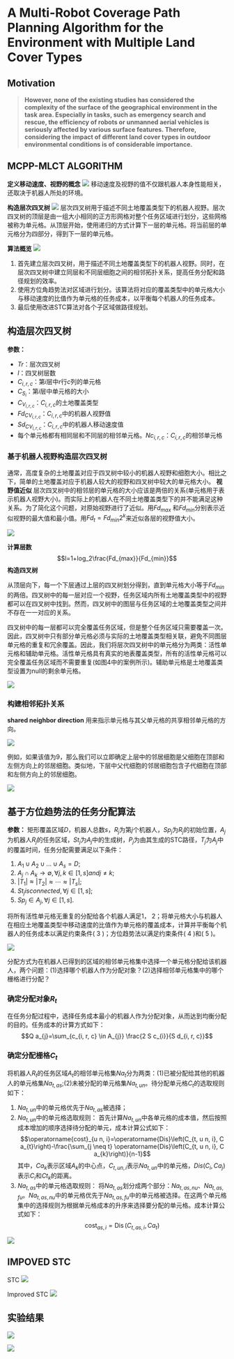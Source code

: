 # A Multi-Robot Coverage Path Planning Algorithm for the Environment with Multiple Land Cover Types

## Motivation
> **However, none of the existing studies has considered the complexity of the surface of the geographical environment in the task area. Especially in tasks, such as emergency search and rescue, the efficiency of robots or unmanned aerial vehicles is seriously affected by various surface features. Therefore, considering the impact of different land cover types in outdoor environmental conditions is of considerable importance.**

## MCPP-MLCT ALGORITHM
**定义移动速度、视野的概念**
![](https://raw.githubusercontent.com/WayneMooooo/notes/main/学习笔记/论文阅读笔记/mcpp/a%20multi-robot%20coverage%20path%20planning%20algorithm%20for%20the%20environment%20with%20multiple%20land%20cover%20types.md/545701212250393.png)
移动速度及视野的值不仅跟机器人本身性能相关，还取决于机器人所处的环境。

**构造层次四叉树**
![](https://raw.githubusercontent.com/WayneMooooo/notes/main/学习笔记/论文阅读笔记/mcpp/a%20multi-robot%20coverage%20path%20planning%20algorithm%20for%20the%20environment%20with%20multiple%20land%20cover%20types.md/136151712246948.png)
层次四叉树用于描述不同土地覆盖类型下的机器人视野。层次四叉树的顶层是由一组大小相同的正方形网格对整个任务区域进行划分，这些网格被称为单元格。从顶层开始，使用递归的方式计算下一层的单元格。将当前层的单元格分为四部分，得到下一层的单元格。

**算法概览**
![](https://raw.githubusercontent.com/WayneMooooo/notes/main/学习笔记/论文阅读笔记/mcpp/a%20multi-robot%20coverage%20path%20planning%20algorithm%20for%20the%20environment%20with%20multiple%20land%20cover%20types.md/127032512242702.png)
1. 首先建立层次四叉树，用于描述不同土地覆盖类型下的机器人视野。同时，在层次四叉树中建立同层和不同层细胞之间的相邻拓扑关系，提高任务分配和路径规划的效率。
2. 使用方位角趋势法对区域进行划分。该算法将对应的覆盖类型中的单元格大小与移动速度的比值作为单元格的任务成本，以平衡每个机器人的任务成本。
3. 最后使用改进STC算法对各个子区域做路径规划。

## 构造层次四叉树
**参数：**
* $Tr$：层次四叉树
* $l$：四叉树层数
* $C_{i,r,c}$：第$i$层中$r$行$c$列的单元格
* $C_{S_i}$：第$i$层中单元格的大小
* $C_{V_{i,r,c}}$：$C_{i,r,c}$的土地覆盖类型
* $Fd_{CV_{i,r,c}}$：$C_{i,r,c}$中的机器人视野值
* $Sd_{CV_{i,r,c}}$：$C_{i,r,c}$中的机器人移动速度值
* 每个单元格都有相同层和不同层的相邻单元格。$Nc_{i,r,c}$：$C_{i,r,c}$的相邻单元格

### 基于机器人视野构造层次四叉树
通常，高度复杂的土地覆盖对应于四叉树中较小的机器人视野和细胞大小。相比之下，简单的土地覆盖对应于机器人较大的视野和四叉树中较大的单元格大小。
**视野值近似**
层次四叉树中的相邻层的单元格的大小应该是两倍的关系(单元格用于表示机器人视野大小)。而实际上的机器人在不同土地覆盖类型下的并不能满足这种关系。为了简化这个问题，对原始视野进行了近似。用$Fd_{max}$ 和$Fd_{min}$分别表示近似视野的最大值和最小值。用$Fd_t=Fd_{min}2^k$来近似各层的视野值大小。

![](https://raw.githubusercontent.com/WayneMooooo/notes/main/学习笔记/论文阅读笔记/mcpp/a%20multi-robot%20coverage%20path%20planning%20algorithm%20for%20the%20environment%20with%20multiple%20land%20cover%20types.md/168660213260582.png)

**计算层数**
$$l=1+log_2\frac{Fd_{max}}{Fd_{min}}$$
**构造四叉树**

从顶层向下，每一个下层通过上层的四叉树划分得到，直到单元格大小等于$Fd_{min}$的两倍。四叉树中的每一层对应一个视野，任务区域内所有土地覆盖类型中的视野都可以在四叉树中找到。然而，四叉树中的图层与任务区域的土地覆盖类型之间并不存在一一对应的关系。

四叉树中的每一层都可以完全覆盖任务区域，但是整个任务区域只需要覆盖一次。因此，四叉树中只有部分单元格必须与实际的土地覆盖类型相关联，避免不同图层单元格的重复和冗余覆盖。因此，我们将层次四叉树中的单元格分为两类：活性单元格和辅助单元格。活性单元格具有真实的地表覆盖类型，所有的活性单元格可以完全覆盖任务区域而不需要重复(如图4中的案例所示)。辅助单元格是土地覆盖类型设置为null的剩余单元格。

![](https://raw.githubusercontent.com/WayneMooooo/notes/main/学习笔记/论文阅读笔记/mcpp/a%20multi-robot%20coverage%20path%20planning%20algorithm%20for%20the%20environment%20with%20multiple%20land%20cover%20types.md/598934813258186.png)

### 构建相邻拓扑关系
**shared neighbor direction**
用来指示单元格与其父单元格的共享相邻单元格的方向。

![](https://raw.githubusercontent.com/WayneMooooo/notes/main/学习笔记/论文阅读笔记/mcpp/a%20multi-robot%20coverage%20path%20planning%20algorithm%20for%20the%20environment%20with%20multiple%20land%20cover%20types.md/216241814255688.png)

例如，如果该值为9，那么我们可以立即确定上层中的邻居细胞是父细胞在顶部和左侧方向上的邻居细胞。类似地，下层中父代细胞的邻居细胞包含子代细胞在顶部和左侧方向上的邻居细胞。

![](https://raw.githubusercontent.com/WayneMooooo/notes/main/学习笔记/论文阅读笔记/mcpp/a%20multi-robot%20coverage%20path%20planning%20algorithm%20for%20the%20environment%20with%20multiple%20land%20cover%20types.md/214523214236929.png)

## 基于方位趋势法的任务分配算法
**参数：** 矩形覆盖区域$D$，机器人总数$s$，$R_j$为第$j$个机器人，$Sp_j$为$R_j$的初始位置，$A_j$为机器人$R_j$的任务区域，$St_j$为$A_j$中的生成树，$P_j$为由其生成的STC路径，$T_j$为$A_j$中的覆盖时间，任务分配需要满足以下条件：
1. $A_{1} \cup A_{2} \cup \ldots \cup A_{s}=D ;$
2. $A_{j} \cap A_{k} \rightarrow \emptyset, \forall j, k \in[1, s]  and  j \neq k ;$
3. $\left|T_{1}\right| \approx\left|T_{2}\right| \approx \cdots \approx\left|T_{s}\right| ;$
4. $S t_{j}  is connected,  \forall j \in[1, s] ;$
5. $S p_{j} \in A_{j}, \forall j \in[1, s] .$

将所有活性单元格无重复的分配给各个机器人满足1， 2；将单元格大小与机器人在相应土地覆盖类型中移动速度的比值作为单元格的覆盖成本，计算并平衡每个机器人的任务成本以满足约束条件( 3 )；方位趋势法以满足约束条件( 4 )和( 5 )。

![](https://raw.githubusercontent.com/WayneMooooo/notes/main/学习笔记/论文阅读笔记/mcpp/a%20multi-robot%20coverage%20path%20planning%20algorithm%20for%20the%20environment%20with%20multiple%20land%20cover%20types.md/217195714259369.png)

分配方式为在机器人已得到的区域的相邻单元格集中选择一个单元格分配给该机器人，两个问题：(1)选择哪个机器人作为分配对象？(2)选择相邻单元格集中的哪个栅格进行分配？

### 确定分配对象$R_t$
在任务分配过程中，选择任务成本最小的机器人作为分配对象，从而达到均衡分配的目的。任务成本的计算方式如下：
$$Q a_{j}=\sum_{c_{i, r, c} \in A_{j}} \frac{2 S c_{i}}{S d_{i, r, c}}$$

### 确定分配栅格$C_t$
将机器人$R_t$的任务区域$A_t$的相邻单元格集$Na_t$分为两类：(1)已被分配给其他的机器人的单元格集$Na_{t,as}$;(2)未被分配的单元格集$Na_{t,un}$。待分配单元格$C_t$的选取规则如下：
1. $Na_{t,un}$中的单元格优先于$Na_{t,as}$被选择；
2. $Na_{t,un}$中的单元格选取规则：
首先计算$Na_{t,un}$中各单元格的成本值，然后按照成本增加的顺序选择待分配的单元，成本计算公式如下：
$$\operatorname{cost}_{u n, i}=\operatorname{Dis}\left(C_{t, u n, i}, C a_{t}\right)-\frac{\sum_{j \neq t} \operatorname{Dis}\left(C_{t, u n, i}, C a_{k}\right)}{n-1}$$
其中，$Ca_k$表示区域$A_k$的中心点，$C_{t,un,i}$表示$Na_{t,un}$中的单元格，$Dis(C_i, Ca_j)$表示$C_i$和$Ct_k$的距离。
3. $Na_{t,as}$中的单元格选取规则：
将$Na_{t,as}$划分成两个部分：$Na_{t,as,nu}$、$Na_{t,as,fu}$。$Na_{t,as,nu}$中的单元格优先于$Na_{t,as,fu}$中的单元格被选择。在这两个单元格集中的选择规则为根据单元格成本的升序来选择要分配的单元格。成本计算公式如下：
$$\operatorname{cost}_{a s, i}=\operatorname{Dis}\left(C_{t, a s, i}, C a_{t}\right)$$

![](https://raw.githubusercontent.com/WayneMooooo/notes/main/学习笔记/论文阅读笔记/mcpp/a%20multi-robot%20coverage%20path%20planning%20algorithm%20for%20the%20environment%20with%20multiple%20land%20cover%20types.md/319671416241185.png)

## IMPOVED STC
STC
![](https://raw.githubusercontent.com/WayneMooooo/notes/main/学习笔记/论文阅读笔记/mcpp/a%20multi-robot%20coverage%20path%20planning%20algorithm%20for%20the%20environment%20with%20multiple%20land%20cover%20types.md/578792116231715.png)

Improved STC
![](https://raw.githubusercontent.com/WayneMooooo/notes/main/学习笔记/论文阅读笔记/mcpp/a%20multi-robot%20coverage%20path%20planning%20algorithm%20for%20the%20environment%20with%20multiple%20land%20cover%20types.md/344732216234219.png) 

## 实验结果
![](https://raw.githubusercontent.com/WayneMooooo/notes/main/学习笔记/论文阅读笔记/mcpp/a%20multi-robot%20coverage%20path%20planning%20algorithm%20for%20the%20environment%20with%20multiple%20land%20cover%20types.md/282665417243166.png)

![](https://raw.githubusercontent.com/WayneMooooo/notes/main/学习笔记/论文阅读笔记/mcpp/a%20multi-robot%20coverage%20path%20planning%20algorithm%20for%20the%20environment%20with%20multiple%20land%20cover%20types.md/449275417236051.png)